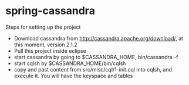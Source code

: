 # spring-cassandra

 Steps for setting up the project
 
  - Download cassandra from http://cassandra.apache.org/download/, at this moment, version 2.1.2
  - Pull this project inside eclipse
  - start cassandra by going to $CASSANDRA_HOME, bin/cassandra -f
  - start cqlsh by $CASSANDRA_HOME/bin/cqlsh
  - copy and past content from src/misc/cql/1-init.cql into cqlsh, and execute it. You will have the keyspace and tables
  

